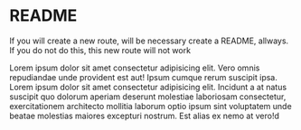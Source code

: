 # README


 If you will create a new route, will be necessary create a README, allways. If you do not do this, this new route will not work

Lorem ipsum dolor sit amet consectetur adipisicing elit. Vero omnis repudiandae unde provident est aut! Ipsum cumque
rerum suscipit ipsa.
Lorem ipsum dolor sit amet consectetur adipisicing elit. Incidunt a at natus suscipit quo dolorum aperiam deserunt
molestiae laboriosam consectetur, exercitationem architecto mollitia laborum optio ipsum sint voluptatem unde beatae
molestias maiores excepturi nostrum. Est alias ex nemo at vero!d